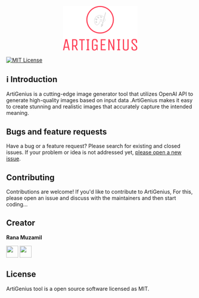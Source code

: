 <p align="center">
  <img src="/public/artigenius-logo.png" alt="ArtiGenius Logo" width="200">
</p>

[![MIT License](https://img.shields.io/badge/License-MIT-green.svg)](https://choosealicense.com/licenses/mit/)

## ℹ️ Introduction

ArtiGenius is a cutting-edge image generator tool that utilizes OpenAI API to generate high-quality images based on input data .ArtiGenius makes it easy to create stunning and realistic images that accurately capture the intended meaning.
## Bugs and feature requests

Have a bug or a feature request? Please search for existing and closed issues. If your problem or idea is not addressed yet, [please open a new issue](https://github.com/RanaMuzamal/ArtiGenius/issues/new).

## Contributing

Contributions are welcome! If you'd like to contribute to ArtiGenius, For this, please open an issue and discuss with the maintainers and then start coding...

## Creator

**Rana Muzamil**
<p align="left"> <a href="https://www.linkedin.com/in/rana-muzamal-916b4b183" target="_blank" rel="noreferrer"><img src="https://raw.githubusercontent.com/danielcranney/readme-generator/main/public/icons/socials/linkedin.svg" width="32" height="32" /></a> <a href="https://www.twitter.com/RanaMuz10988803" target="_blank" rel="noreferrer"><img src="https://raw.githubusercontent.com/danielcranney/readme-generator/main/public/icons/socials/twitter.svg" width="32" height="32" /></a></p>

## License

ArtiGenius tool is a open source software licensed as MIT.

